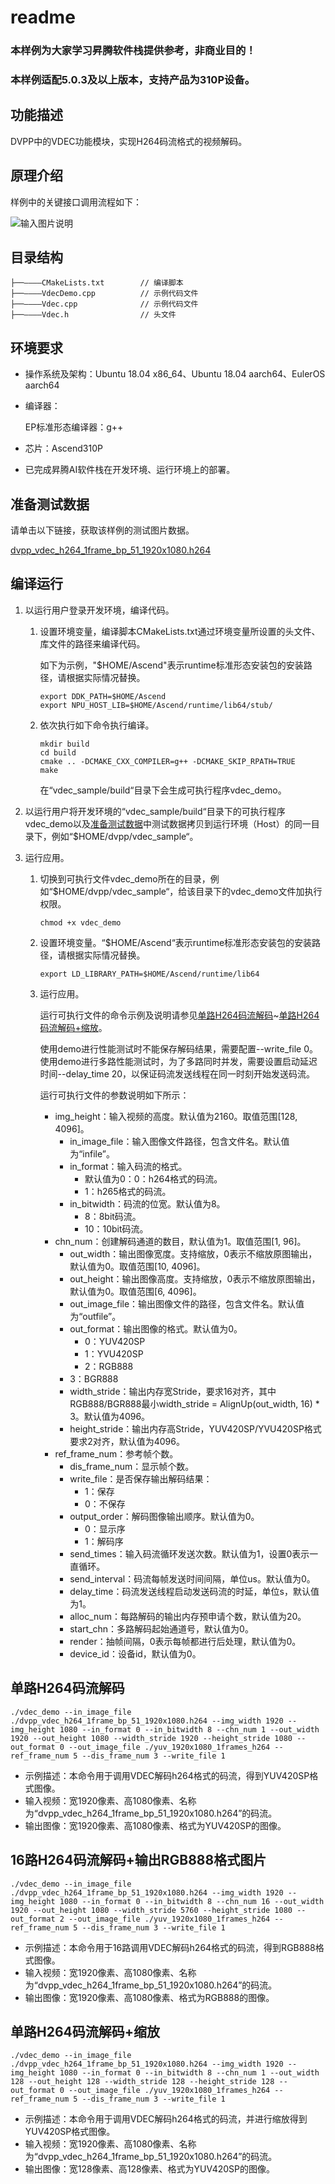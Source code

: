 # readme<a name="ZH-CN_TOPIC_0000001072850082"></a>

### 本样例为大家学习昇腾软件栈提供参考，非商业目的！
### 本样例适配5.0.3及以上版本，支持产品为310P设备。


## 功能描述<a name="section09679311389"></a>

DVPP中的VDEC功能模块，实现H264码流格式的视频解码。

## 原理介绍<a name="section19985135703818"></a>

样例中的关键接口调用流程如下：

![输入图片说明](vdec.png)

## 目录结构<a name="section86232112399"></a>

```
├──————CMakeLists.txt        // 编译脚本
├──————VdecDemo.cpp          // 示例代码文件
├──————Vdec.cpp              // 示例代码文件
├──————Vdec.h                // 头文件
```

## 环境要求<a name="section10528164623911"></a>

- 操作系统及架构：Ubuntu 18.04 x86\_64、Ubuntu 18.04 aarch64、EulerOS aarch64

-   编译器：

    EP标准形态编译器：g++

- 芯片：Ascend310P

- 已完成昇腾AI软件栈在开发环境、运行环境上的部署。


## 准备测试数据<a name="section13765133092318"></a>

请单击以下链接，获取该样例的测试图片数据。

[dvpp_vdec_h264_1frame_bp_51_1920x1080.h264](https://obs-9be7.obs.cn-east-2.myhuaweicloud.com/data/dvpp_sample_input_data/dvpp_vdec_h264_1frame_bp_51_1920x1080.h264)

## 编译运行<a name="section3789175815018"></a>

1. 以运行用户登录开发环境，编译代码。

   1. 设置环境变量，编译脚本CMakeLists.txt通过环境变量所设置的头文件、库文件的路径来编译代码。

      如下为示例，"$HOME/Ascend"表示runtime标准形态安装包的安装路径，请根据实际情况替换。

      ```
      export DDK_PATH=$HOME/Ascend
      export NPU_HOST_LIB=$HOME/Ascend/runtime/lib64/stub/
      ```

   2. 依次执行如下命令执行编译。

      ```
      mkdir build
      cd build
      cmake .. -DCMAKE_CXX_COMPILER=g++ -DCMAKE_SKIP_RPATH=TRUE
      make
      ```

      在“vdec\_sample/build“目录下会生成可执行程序vdec\_demo。

2. 以运行用户将开发环境的“vdec\_sample/build“目录下的可执行程序vdec\_demo以及[准备测试数据](#section13765133092318)中测试数据拷贝到运行环境（Host）的同一目录下，例如“$HOME/dvpp/vdec\_sample“。

3. 运行应用。

   1. 切换到可执行文件vdec\_demo所在的目录，例如“$HOME/dvpp/vdec\_sample“，给该目录下的vdec\_demo文件加执行权限。

      ```
      chmod +x vdec_demo
      ```

   2. 设置环境变量。“$HOME/Ascend“表示runtime标准形态安装包的安装路径，请根据实际情况替换。

      ```
      export LD_LIBRARY_PATH=$HOME/Ascend/runtime/lib64
      ```

   3. <a name="li163081446762"></a>运行应用。

      运行可执行文件的命令示例及说明请参见[单路H264码流解码](#section77661251154615)\~[单路H264码流解码+缩放](#section3560932124812)。

      使用demo进行性能测试时不能保存解码结果，需要配置--write\_file 0。使用demo进行多路性能测试时，为了多路同时并发，需要设置启动延迟时间--delay\_time 20，以保证码流发送线程在同一时刻开始发送码流。

      运行可执行文件的参数说明如下所示：

      - img\_height：输入视频的高度。默认值为2160。取值范围\[128, 4096\]。
        - in\_image\_file：输入图像文件路径，包含文件名。默认值为“infile”。
        - in\_format：输入码流的格式。
          - 默认值为0：0：h264格式的码流。
          - 1：h265格式的码流。
        - in\_bitwidth：码流的位宽。默认值为8。
          - 8：8bit码流。
          - 10：10bit码流。
      - chn\_num：创建解码通道的数目，默认值为1。取值范围\[1, 96\]。
        - out\_width：输出图像宽度。支持缩放，0表示不缩放原图输出，默认值为0。取值范围\[10, 4096\]。
        - out\_height：输出图像高度。支持缩放，0表示不缩放原图输出，默认值为0。取值范围\[6, 4096\]。
        - out\_image\_file：输出图像文件的路径，包含文件名。默认值为“outfile”。
        - out\_format：输出图像的格式。默认值为0。
          - 0：YUV420SP
          - 1：YVU420SP
          - 2：RGB888
        - 3：BGR888
        - width\_stride：输出内存宽Stride，要求16对齐，其中RGB888/BGR888最小width\_stride = AlignUp\(out\_width, 16\) \* 3。默认值为4096。
        - height\_stride：输出内存高Stride，YUV420SP/YVU420SP格式要求2对齐，默认值为4096。
      - ref\_frame\_num：参考帧个数。
        - dis\_frame\_num：显示帧个数。
        - write\_file：是否保存输出解码结果：
          - 1：保存
          - 0：不保存
        - output\_order：解码图像输出顺序。默认值为0。
          - 0：显示序
          - 1：解码序
        - send\_times：输入码流循环发送次数。默认值为1，设置0表示一直循环。
        - send\_interval：码流每帧发送时间间隔，单位us。默认值为0。
        - delay\_time：码流发送线程启动发送码流的时延，单位s，默认值为1。
        - alloc\_num：每路解码的输出内存预申请个数，默认值为20。
        - start\_chn：多路解码起始通道号，默认值为0。
        - render：抽帧间隔，0表示每帧都进行后处理，默认值为0。
        - device\_id：设备id，默认值为0。


## 单路H264码流解码<a name="section77661251154615"></a>

```
./vdec_demo --in_image_file ./dvpp_vdec_h264_1frame_bp_51_1920x1080.h264 --img_width 1920 --img_height 1080 --in_format 0 --in_bitwidth 8 --chn_num 1 --out_width 1920 --out_height 1080 --width_stride 1920 --height_stride 1080 --out_format 0 --out_image_file ./yuv_1920x1080_1frames_h264 --ref_frame_num 5 --dis_frame_num 3 --write_file 1
```

-   示例描述：本命令用于调用VDEC解码h264格式的码流，得到YUV420SP格式图像。
-   输入视频：宽1920像素、高1080像素、名称为“dvpp\_vdec\_h264\_1frame\_bp\_51\_1920x1080.h264”的码流。
-   输出图像：宽1920像素、高1080像素、格式为YUV420SP的图像。

## 16路H264码流解码+输出RGB888格式图片<a name="section1648922318485"></a>

```
./vdec_demo --in_image_file ./dvpp_vdec_h264_1frame_bp_51_1920x1080.h264 --img_width 1920 --img_height 1080 --in_format 0 --in_bitwidth 8 --chn_num 16 --out_width 1920 --out_height 1080 --width_stride 5760 --height_stride 1080 --out_format 2 --out_image_file ./yuv_1920x1080_1frames_h264 --ref_frame_num 5 --dis_frame_num 3 --write_file 1
```

-   示例描述：本命令用于16路调用VDEC解码h264格式的码流，得到RGB888格式图像。
-   输入视频：宽1920像素、高1080像素、名称为“dvpp\_vdec\_h264\_1frame\_bp\_51\_1920x1080.h264”的码流。
-   输出图像：宽1920像素、高1080像素、格式为RGB888的图像。

## 单路H264码流解码+缩放<a name="section3560932124812"></a>

```
./vdec_demo --in_image_file ./dvpp_vdec_h264_1frame_bp_51_1920x1080.h264 --img_width 1920 --img_height 1080 --in_format 0 --in_bitwidth 8 --chn_num 1 --out_width 128 --out_height 128 --width_stride 128 --height_stride 128 --out_format 0 --out_image_file ./yuv_1920x1080_1frames_h264 --ref_frame_num 5 --dis_frame_num 3 --write_file 1
```

-   示例描述：本命令用于调用VDEC解码h264格式的码流，并进行缩放得到YUV420SP格式图像。
-   输入视频：宽1920像素、高1080像素、名称为“dvpp\_vdec\_h264\_1frame\_bp\_51\_1920x1080.h264”的码流。
-   输出图像：宽128像素、高128像素、格式为YUV420SP的图像。

